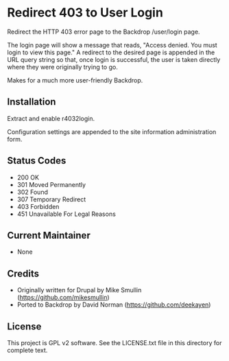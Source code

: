 
Redirect 403 to User Login
==========================

Redirect the HTTP 403 error page to the Backdrop /user/login page.

The login page will show a message that reads, "Access denied. You must login to view this page." A redirect to the desired page is appended in the URL query string so that, once login is successful, the user is taken directly where they were originally trying to go.

Makes for a much more user-friendly Backdrop.

Installation
------------

Extract and enable r4032login.

Configuration settings are appended to the site information administration form.

Status Codes
------------

* 200 OK
* 301 Moved Permanently
* 302 Found
* 307 Temporary Redirect
* 403 Forbidden
* 451 Unavailable For Legal Reasons

Current Maintainer
------------------

- None

Credits
-------

- Originally written for Drupal by Mike Smullin (https://github.com/mikesmullin)
- Ported to Backdrop by David Norman (https://github.com/deekayen)

License
-------

This project is GPL v2 software. See the LICENSE.txt file in this directory for
complete text.

